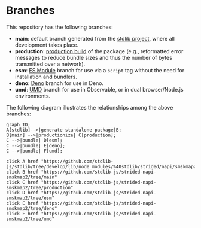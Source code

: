 <!--

@license Apache-2.0

Copyright (c) 2022 The Stdlib Authors.

Licensed under the Apache License, Version 2.0 (the "License");
you may not use this file except in compliance with the License.
You may obtain a copy of the License at

    http://www.apache.org/licenses/LICENSE-2.0

Unless required by applicable law or agreed to in writing, software
distributed under the License is distributed on an "AS IS" BASIS,
WITHOUT WARRANTIES OR CONDITIONS OF ANY KIND, either express or implied.
See the License for the specific language governing permissions and
limitations under the License.

-->

# Branches

This repository has the following branches:

-   **main**: default branch generated from the [stdlib project][stdlib-url], where all development takes place.
-   **production**: [production build][production-url] of the package (e.g., reformatted error messages to reduce bundle sizes and thus the number of bytes transmitted over a network).
-   **esm**: [ES Module][esm-url] branch for use via a `script` tag without the need for installation and bundlers.
-   **deno**: [Deno][deno-url] branch for use in Deno.
-   **umd**: [UMD][umd-url] branch for use in Observable, or in dual browser/Node.js environments.

The following diagram illustrates the relationships among the above branches:

```mermaid
graph TD;
A[stdlib]-->|generate standalone package|B;
B[main] -->|productionize| C[production];
C -->|bundle| D[esm];
C -->|bundle| E[deno];
C -->|bundle| F[umd];

click A href "https://github.com/stdlib-js/stdlib/tree/develop/lib/node_modules/%40stdlib/strided/napi/smskmap2"
click B href "https://github.com/stdlib-js/strided-napi-smskmap2/tree/main"
click C href "https://github.com/stdlib-js/strided-napi-smskmap2/tree/production"
click D href "https://github.com/stdlib-js/strided-napi-smskmap2/tree/esm"
click E href "https://github.com/stdlib-js/strided-napi-smskmap2/tree/deno"
click F href "https://github.com/stdlib-js/strided-napi-smskmap2/tree/umd"
```

[stdlib-url]: https://github.com/stdlib-js/stdlib/tree/develop/lib/node_modules/%40stdlib/strided/napi/smskmap2
[production-url]: https://github.com/stdlib-js/strided-napi-smskmap2/tree/production
[deno-url]: https://github.com/stdlib-js/strided-napi-smskmap2/tree/deno
[umd-url]: https://github.com/stdlib-js/strided-napi-smskmap2/tree/umd
[esm-url]: https://github.com/stdlib-js/strided-napi-smskmap2/tree/esm